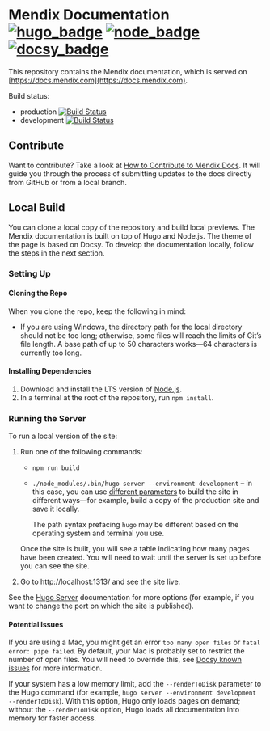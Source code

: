 # Mendix Documentation [![hugo_badge](https://img.shields.io/badge/hugo-0.126.1-green.svg)](https://gohugo.io/) [![node_badge](https://img.shields.io/badge/node-20.9.0-green.svg)](https://nodejs.org/en/) [![docsy_badge](https://img.shields.io/badge/docsy-0.10.0-green.svg)](https://www.docsy.dev/)

This repository contains the Mendix documentation, which is served on [https://docs.mendix.com](https://docs.mendix.com).

Build status:

* production [![Build Status](https://secure.travis-ci.org/mendix/docs.png?branch=production)](https://app.travis-ci.com/github/mendix/docs)
* development [![Build Status](https://secure.travis-ci.org/mendix/docs.png?branch=development)](https://app.travis-ci.com/github/mendix/docs)

## Contribute

Want to contribute? Take a look at [How to Contribute to Mendix Docs](https://docs.mendix.com/community-tools/contribute-to-mendix-docs/). It will guide you through the process of submitting updates to the docs directly from GitHub or from a local branch.

## Local Build

You can clone a local copy of the repository and build local previews. The Mendix documentation is built on top of Hugo and Node.js. The theme of the page is based on Docsy. To develop the documentation locally, follow the steps in the next section.

### Setting Up

#### Cloning the Repo

When you clone the repo, keep the following in mind:

* If you are using Windows, the directory path for the local directory should not be too long; otherwise, some files will reach the limits of Git’s file length. A base path of up to 50 characters works—64 characters is currently too long.

#### Installing Dependencies

1. Download and install the LTS version of [Node.js](https://nodejs.org/en/download/prebuilt-installer).
1. In a terminal at the root of the repository, run `npm install`.

### Running the Server

To run a local version of the site: 

1. Run one of the following commands:

    * `npm run build`
    * `./node_modules/.bin/hugo server --environment development` – in this case, you can use [different parameters](https://gohugo.io/commands/hugo_server/) to build the site in different ways—for example, build a copy of the production site and save it locally. 
    
        The path syntax prefacing `hugo` may be different based on the operating system and terminal you use.

    Once the site is built, you will see a table indicating how many pages have been created. You will need to wait until the server is set up before you can see the site.

2. Go to http://localhost:1313/ and see the site live.

See the [Hugo Server](https://gohugo.io/commands/hugo_server/) documentation for more options (for example, if you want to change the port on which the site is published).

#### Potential Issues

If you are using a Mac, you might get an error `too many open files` or `fatal error: pipe failed`. By default, your Mac is probably set to restrict the number of open files. You will need to override this, see [Docsy known issues](https://www.docsy.dev/docs/getting-started/#known-issues) for more information.

If your system has a low memory limit, add the `--renderToDisk` parameter to the Hugo command (for example, `hugo server --environment development --renderToDisk`). With this option, Hugo only loads pages on demand; without the `--renderToDisk` option, Hugo loads all documentation into memory for faster access.
